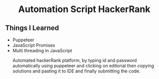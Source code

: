 <h1 align = "center"> Automation Script HackerRank </h1>
<h2>Things I Learned </h2>
<ul>
  <li> Puppeteer </li>
  <li> JavaScript Promises </li>
  <li> Multi threading in JavaScript </li>
<p>Automated hackerRank platform, by typing id and password automatically using puppeteer and clicking on editorial then copying solutions and pasting it to IDE and finally submitting the code.</p>

